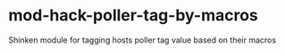 mod-hack-poller-tag-by-macros
=============================

Shinken module for tagging hosts poller tag value based on their macros
